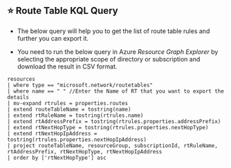 ## :star: Route Table KQL Query

* The below query will help you to get the list of  route table rules and further you can export it.

* You need to run the below query in Azure *Resource Graph Explorer* by selecting the appropriate scope of directory or subscription and download the result in CSV format.

```kql
resources
| where type == "microsoft.network/routetables"
| where name == " " //Enter the Name of RT that you want to export the details
| mv-expand rtrules = properties.routes
| extend routeTableName = tostring(name)
| extend rtRuleName = tostring(rtrules.name)
| extend rtAddressPrefix = tostring(rtrules.properties.addressPrefix)
| extend rtNextHopType = tostring(rtrules.properties.nextHopType)
| extend rtNextHopIpAddress = tostring(rtrules.properties.nextHopIpAddress)
| project routeTableName, resourceGroup, subscriptionId, rtRuleName, rtAddressPrefix, rtNextHopType, rtNextHopIpAddress
| order by ['rtNextHopType'] asc
```